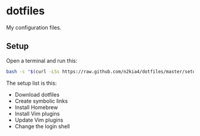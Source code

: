 # dotfiles

My configuration files.

## Setup

Open a terminal and run this:

```bash
bash -c "$(curl -LSs https://raw.github.com/n2kia4/dotfiles/master/setup.sh)"
```

The setup list is this:

- Download dotfiles
- Create symbolic links
- Install Homebrew
- Install Vim plugins
- Update Vim plugins
- Change the login shell

